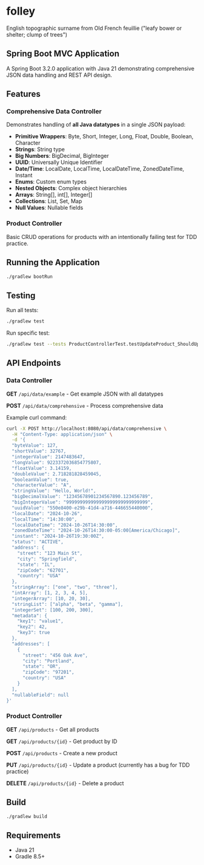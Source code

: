 # folley
English topographic surname from Old French feuillie ("leafy bower or shelter; clump of trees")

## Spring Boot MVC Application

A Spring Boot 3.2.0 application with Java 21 demonstrating comprehensive JSON data handling and REST API design.

## Features

### Comprehensive Data Controller
Demonstrates handling of **all Java datatypes** in a single JSON payload:

- **Primitive Wrappers**: Byte, Short, Integer, Long, Float, Double, Boolean, Character
- **Strings**: String type
- **Big Numbers**: BigDecimal, BigInteger
- **UUID**: Universally Unique Identifier
- **Date/Time**: LocalDate, LocalTime, LocalDateTime, ZonedDateTime, Instant
- **Enums**: Custom enum types
- **Nested Objects**: Complex object hierarchies
- **Arrays**: String[], int[], Integer[]
- **Collections**: List, Set, Map
- **Null Values**: Nullable fields

### Product Controller
Basic CRUD operations for products with an intentionally failing test for TDD practice.

## Running the Application

```bash
./gradlew bootRun
```

## Testing

Run all tests:
```bash
./gradlew test
```

Run specific test:
```bash
./gradlew test --tests ProductControllerTest.testUpdateProduct_ShouldUpdateExistingProduct
```

## API Endpoints

### Data Controller

**GET** `/api/data/example` - Get example JSON with all datatypes

**POST** `/api/data/comprehensive` - Process comprehensive data

Example curl command:
```bash
curl -X POST http://localhost:8080/api/data/comprehensive \
  -H "Content-Type: application/json" \
  -d '{
  "byteValue": 127,
  "shortValue": 32767,
  "integerValue": 2147483647,
  "longValue": 9223372036854775807,
  "floatValue": 3.14159,
  "doubleValue": 2.718281828459045,
  "booleanValue": true,
  "characterValue": "A",
  "stringValue": "Hello, World!",
  "bigDecimalValue": "12345678901234567890.123456789",
  "bigIntegerValue": "999999999999999999999999999999",
  "uuidValue": "550e8400-e29b-41d4-a716-446655440000",
  "localDate": "2024-10-26",
  "localTime": "14:30:00",
  "localDateTime": "2024-10-26T14:30:00",
  "zonedDateTime": "2024-10-26T14:30:00-05:00[America/Chicago]",
  "instant": "2024-10-26T19:30:00Z",
  "status": "ACTIVE",
  "address": {
    "street": "123 Main St",
    "city": "Springfield",
    "state": "IL",
    "zipCode": "62701",
    "country": "USA"
  },
  "stringArray": ["one", "two", "three"],
  "intArray": [1, 2, 3, 4, 5],
  "integerArray": [10, 20, 30],
  "stringList": ["alpha", "beta", "gamma"],
  "integerSet": [100, 200, 300],
  "metadata": {
    "key1": "value1",
    "key2": 42,
    "key3": true
  },
  "addresses": [
    {
      "street": "456 Oak Ave",
      "city": "Portland",
      "state": "OR",
      "zipCode": "97201",
      "country": "USA"
    }
  ],
  "nullableField": null
}'
```

### Product Controller

**GET** `/api/products` - Get all products

**GET** `/api/products/{id}` - Get product by ID

**POST** `/api/products` - Create a new product

**PUT** `/api/products/{id}` - Update a product (currently has a bug for TDD practice)

**DELETE** `/api/products/{id}` - Delete a product

## Build

```bash
./gradlew build
```

## Requirements

- Java 21
- Gradle 8.5+
